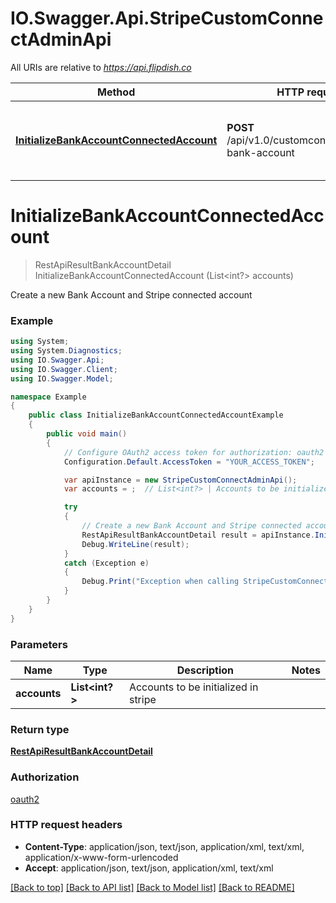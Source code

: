 # IO.Swagger.Api.StripeCustomConnectAdminApi

All URIs are relative to *https://api.flipdish.co*

Method | HTTP request | Description
------------- | ------------- | -------------
[**InitializeBankAccountConnectedAccount**](StripeCustomConnectAdminApi.md#initializebankaccountconnectedaccount) | **POST** /api/v1.0/customconnect/initialize-bank-account | Create a new Bank Account and Stripe connected account


<a name="initializebankaccountconnectedaccount"></a>
# **InitializeBankAccountConnectedAccount**
> RestApiResultBankAccountDetail InitializeBankAccountConnectedAccount (List<int?> accounts)

Create a new Bank Account and Stripe connected account

### Example
```csharp
using System;
using System.Diagnostics;
using IO.Swagger.Api;
using IO.Swagger.Client;
using IO.Swagger.Model;

namespace Example
{
    public class InitializeBankAccountConnectedAccountExample
    {
        public void main()
        {
            // Configure OAuth2 access token for authorization: oauth2
            Configuration.Default.AccessToken = "YOUR_ACCESS_TOKEN";

            var apiInstance = new StripeCustomConnectAdminApi();
            var accounts = ;  // List<int?> | Accounts to be initialized in stripe

            try
            {
                // Create a new Bank Account and Stripe connected account
                RestApiResultBankAccountDetail result = apiInstance.InitializeBankAccountConnectedAccount(accounts);
                Debug.WriteLine(result);
            }
            catch (Exception e)
            {
                Debug.Print("Exception when calling StripeCustomConnectAdminApi.InitializeBankAccountConnectedAccount: " + e.Message );
            }
        }
    }
}
```

### Parameters

Name | Type | Description  | Notes
------------- | ------------- | ------------- | -------------
 **accounts** | **List&lt;int?&gt;**| Accounts to be initialized in stripe | 

### Return type

[**RestApiResultBankAccountDetail**](RestApiResultBankAccountDetail.md)

### Authorization

[oauth2](../README.md#oauth2)

### HTTP request headers

 - **Content-Type**: application/json, text/json, application/xml, text/xml, application/x-www-form-urlencoded
 - **Accept**: application/json, text/json, application/xml, text/xml

[[Back to top]](#) [[Back to API list]](../README.md#documentation-for-api-endpoints) [[Back to Model list]](../README.md#documentation-for-models) [[Back to README]](../README.md)

